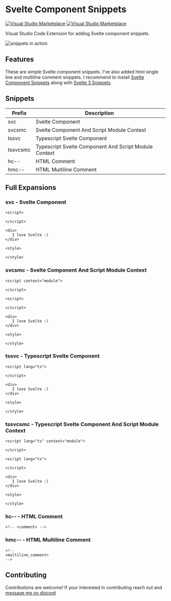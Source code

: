 # Svelte Component Snippets

[![Visual Studio Marketplace](https://vsmarketplacebadge.apphb.com/version/brysonbw.svelte-component-snippets.svg?style=flat-square)](https://marketplace.visualstudio.com/items?itemName=brysonbw.svelte-component-snippets)
[![Visual Studio Marketplace](https://vsmarketplacebadge.apphb.com/installs/brysonbw.svelte-component-snippets.svg?style=flat-square)](https://marketplace.visualstudio.com/items?itemName=brysonbw.svelte-component-snippets)

Visual Studio Code Extension for adding Svelte component snippets.

![snippets in action](https://res.cloudinary.com/ddlhtsgmp/image/upload/c_crop,g_east,h_750,w_2405/v1656175839/scs-vscode-snippets.gif)

## Features

These are simple Svelte component snippets. I've also added html single line and multiline comment snippets. I recommend to install [Svelte Component Snippets](https://marketplace.visualstudio.com/items?itemName=brysonbw.svelte-component-snippets) along with [Svelte 3 Snippets](https://marketplace.visualstudio.com/items?itemName=fivethree.vscode-svelte-snippets).

## Snippets

| Prefix | Description                                    |
|----------|--------------------------------------------|
| svc      | Svelte Component                           |
| svcsmc   | Svelte Component And Script Module Context |
| tssvc    | Typescript Svelte Component                           |
| tssvcsmc | Typescript Svelte Component And Script Module Context |
| hc--     | HTML Comment           |
| hmc--    | HTML Multiline Comment |


## Full Expansions

### svc - Svelte Component

```svelte
<script>
   
</script>

<div>
   I love Svelte :)
</div>

<style>
   
</style>
```

### svcsmc - Svelte Component And Script Module Context

```svelte
<script context="module">

</script>

<script>
   
</script>

<div>
   I love Svelte :)
</div>

<style>
   
</style>
```

### tssvc - **Typescript** Svelte Component

```svelte
<script lang="ts">
   
</script>

<div>
   I love Svelte :)
</div>

<style>
   
</style>
```

### tssvcsmc - **Typescript** Svelte Component And Script Module Context

```svelte
<script lang="ts" context="module">

</script>

<script lang="ts">
   
</script>

<div>
   I love Svelte :)
</div>

<style>
   
</style>
```

### hc-- - HTML Comment

```svelte
<!-- <comment> -->
```

### hmc-- - HTML Multiline Comment

```svelte
<!--
<multiline_comment>
-->
```

## Contributing

Contributions are welcome! If your interested in contributing reach out and [message me on discord](https://discordapp.com/users/805262289119739924)

